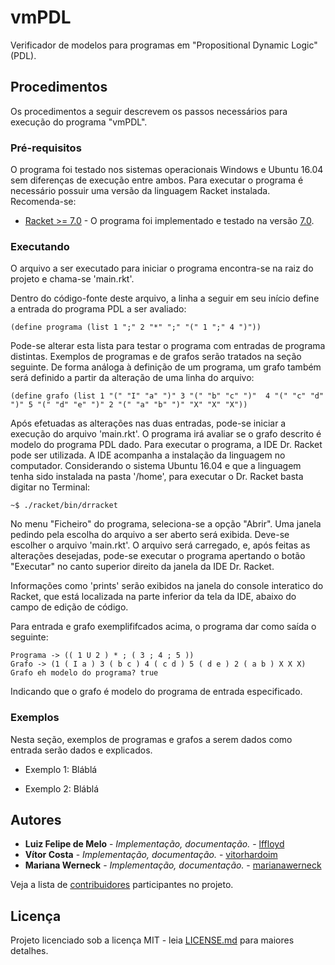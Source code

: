 # vmPDL
Verificador de modelos para programas em "Propositional Dynamic Logic" (PDL).

## Procedimentos

Os procedimentos a seguir descrevem os passos necessários para execução do programa "vmPDL".

### Pré-requisitos

O programa foi testado nos sistemas operacionais Windows e Ubuntu 16.04 sem diferenças de execução entre ambos.
Para executar o programa é necessário possuir uma versão da linguagem Racket instalada. Recomenda-se:

* [Racket >= 7.0](https://racket-lang.org/download/) - O programa foi implementado e testado na versão [7.0](https://download.racket-lang.org/all-versions.html).

### Executando

O arquivo a ser executado para iniciar o programa encontra-se na raiz do projeto e chama-se 'main.rkt'.

Dentro do código-fonte deste arquivo, a linha a seguir em seu início define a entrada do programa PDL a ser avaliado:

```
(define programa (list 1 ";" 2 "*" ";" "(" 1 ";" 4 ")"))
```

Pode-se alterar esta lista para testar o programa com entradas de programa distintas. Exemplos de programas e de grafos serão tratados na seção seguinte.
De forma análoga à definição de um programa, um grafo também será definido a partir da alteração de uma linha do arquivo:

```
(define grafo (list 1 "(" "I" "a" ")" 3 "(" "b" "c" ")"  4 "(" "c" "d" ")" 5 "(" "d" "e" ")" 2 "(" "a" "b" ")" "X" "X" "X"))
```

Após efetuadas as alterações nas duas entradas, pode-se iniciar a execução do arquivo 'main.rkt'. O programa irá avaliar se o grafo descrito é modelo do programa PDL dado. Para executar o programa, a IDE Dr. Racket pode ser utilizada. A IDE acompanha a instalação da linguagem no computador. Considerando o sistema Ubuntu 16.04 e que a linguagem tenha sido instalada na pasta '/home', para executar o Dr. Racket basta digitar no Terminal:

```
~$ ./racket/bin/drracket
```
No menu "Ficheiro" do programa, seleciona-se a opção "Abrir". Uma janela pedindo pela escolha do arquivo a ser aberto será exibida. Deve-se escolher o arquivo 'main.rkt'. O arquivo será carregado, e, após feitas as alterações desejadas, pode-se executar o programa apertando o botão "Executar" no canto superior direito da janela da IDE Dr. Racket.

Informações como 'prints' serão exibidos na janela do console interatico do Racket, que está localizada na parte inferior da tela da IDE, abaixo do campo de edição de código.

Para entrada e grafo exemplififcados acima, o programa dar como saída o seguinte:

```
Programa -> (( 1 U 2 ) * ; ( 3 ; 4 ; 5 ))
Grafo -> (1 ( I a ) 3 ( b c ) 4 ( c d ) 5 ( d e ) 2 ( a b ) X X X)
Grafo eh modelo do programa? true
```

Indicando que o grafo é modelo do programa de entrada especificado.

### Exemplos

Nesta seção, exemplos de programas e grafos a serem dados como entrada serão dados e explicados.

* Exemplo 1: Bláblá

* Exemplo 2: Bláblá


## Autores

* **Luiz Felipe de Melo** - *Implementação, documentação.* - [lffloyd](https://github.com/lffloyd)
* **Vítor Costa** - *Implementação, documentação.* - [vitorhardoim](https://github.com/vitorhardoim)
* **Mariana Werneck** - *Implementação, documentação.* - [marianawerneck](https://github.com/marianawerneck)

Veja a lista de [contribuidores](https://github.com/lffloyd/vmPDL/contributors) participantes no projeto.

## Licença

Projeto licenciado sob a licença MIT - leia [LICENSE.md](https://github.com/lffloyd/vmPDL/blob/master/LICENSE) para maiores detalhes.
